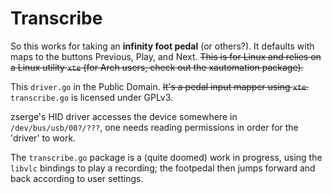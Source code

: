 # Transcribe

So this works for taking an **infinity foot pedal** (or others?). It defaults with maps to the buttons Previous, Play, and Next. ~~This is for Linux and relies on a Linux utility `xte` (for Arch users, check out the xautomation package).~~ 

This `driver.go` in the Public Domain. ~~It's a pedal input mapper using `xte`.~~ `transcribe.go` is licensed under GPLv3. 

zserge's HID driver accesses the device somewhere in `/dev/bus/usb/00?/???`, one needs reading permissions in order for the 'driver' to work.

The `transcribe.go` package is a (quite doomed) work in progress, using the `libvlc` bindings to play a recording; the footpedal then jumps forward and back according to user settings.
